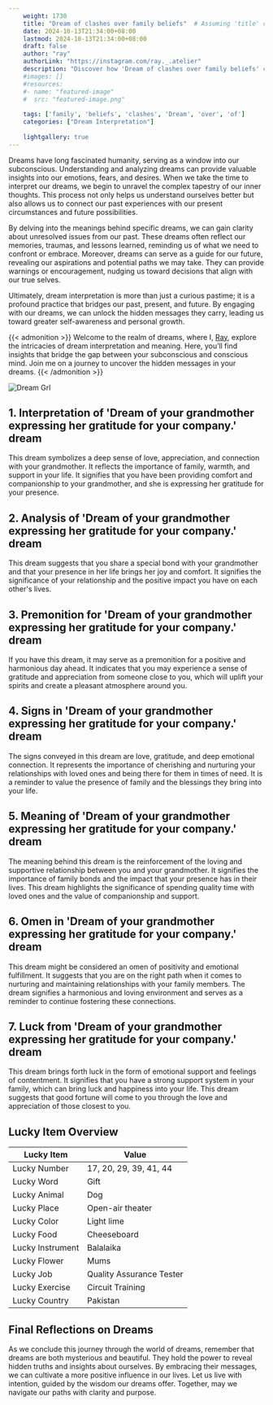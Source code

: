 ```yaml
---
    weight: 1730
    title: "Dream of clashes over family beliefs"  # Assuming 'title' column exists
    date: 2024-10-13T21:34:00+08:00
    lastmod: 2024-10-13T21:34:00+08:00
    draft: false
    author: "ray"
    authorLink: "https://instagram.com/ray._.atelier"
    description: "Discover how 'Dream of clashes over family beliefs' can interpret your future and uncover its significant meanings in your life."
    #images: []
    #resources:
    #- name: "featured-image"
    #  src: "featured-image.png"
    
    tags: ['family', 'beliefs', 'clashes', 'Dream', 'over', 'of']
    categories: ["Dream Interpretation"]
    
    lightgallery: true
---
```

    
Dreams have long fascinated humanity, serving as a window into our subconscious. Understanding and analyzing dreams can provide valuable insights into our emotions, fears, and desires. When we take the time to interpret our dreams, we begin to unravel the complex tapestry of our inner thoughts. This process not only helps us understand ourselves better but also allows us to connect our past experiences with our present circumstances and future possibilities.

By delving into the meanings behind specific dreams, we can gain clarity about unresolved issues from our past. These dreams often reflect our memories, traumas, and lessons learned, reminding us of what we need to confront or embrace. Moreover, dreams can serve as a guide for our future, revealing our aspirations and potential paths we may take. They can provide warnings or encouragement, nudging us toward decisions that align with our true selves.

Ultimately, dream interpretation is more than just a curious pastime; it is a profound practice that bridges our past, present, and future. By engaging with our dreams, we can unlock the hidden messages they carry, leading us toward greater self-awareness and personal growth.

{{< admonition >}}
Welcome to the realm of dreams, where I, [Ray](https://instagram.com/ray._.atelier), explore the intricacies of dream interpretation and meaning. Here, you’ll find insights that bridge the gap between your subconscious and conscious mind. Join me on a journey to uncover the hidden messages in your dreams.
{{< /admonition >}}

![Dream Grl](https://cdn.pixabay.com/photo/2017/11/02/03/35/gothic-2910057_1280.jpg "Dream Grl")

## 1. Interpretation of 'Dream of your grandmother expressing her gratitude for your company.' dream
 This dream symbolizes a deep sense of love, appreciation, and connection with your grandmother. It reflects the importance of family, warmth, and support in your life. It signifies that you have been providing comfort and companionship to your grandmother, and she is expressing her gratitude for your presence.

## 2. Analysis of 'Dream of your grandmother expressing her gratitude for your company.' dream
 This dream suggests that you share a special bond with your grandmother and that your presence in her life brings her joy and comfort. It signifies the significance of your relationship and the positive impact you have on each other's lives.

## 3. Premonition for 'Dream of your grandmother expressing her gratitude for your company.' dream
 If you have this dream, it may serve as a premonition for a positive and harmonious day ahead. It indicates that you may experience a sense of gratitude and appreciation from someone close to you, which will uplift your spirits and create a pleasant atmosphere around you.

## 4. Signs in 'Dream of your grandmother expressing her gratitude for your company.' dream
 The signs conveyed in this dream are love, gratitude, and deep emotional connection. It represents the importance of cherishing and nurturing your relationships with loved ones and being there for them in times of need. It is a reminder to value the presence of family and the blessings they bring into your life.

## 5. Meaning of 'Dream of your grandmother expressing her gratitude for your company.' dream
 The meaning behind this dream is the reinforcement of the loving and supportive relationship between you and your grandmother. It signifies the importance of family bonds and the impact that your presence has in their lives. This dream highlights the significance of spending quality time with loved ones and the value of companionship and support.

## 6. Omen in 'Dream of your grandmother expressing her gratitude for your company.' dream
 This dream might be considered an omen of positivity and emotional fulfillment. It suggests that you are on the right path when it comes to nurturing and maintaining relationships with your family members. The dream signifies a harmonious and loving environment and serves as a reminder to continue fostering these connections.

## 7. Luck from 'Dream of your grandmother expressing her gratitude for your company.' dream
 This dream brings forth luck in the form of emotional support and feelings of contentment. It signifies that you have a strong support system in your family, which can bring luck and happiness into your life. This dream suggests that good fortune will come to you through the love and appreciation of those closest to you.

## Lucky Item Overview
| Lucky Item          | Value              |
|---------------|--------------------|
| Lucky Number        | 17, 20, 29, 39, 41, 44  |
| Lucky Word          | Gift |
| Lucky Animal        | Dog |
| Lucky Place         | Open-air theater     |
| Lucky Color         | Light lime     |
| Lucky Food          | Cheeseboard      |
| Lucky Instrument    | Balalaika |
| Lucky Flower        | Mums    |
| Lucky Job           | Quality Assurance Tester       |
| Lucky Exercise      | Circuit Training  |
| Lucky Country       | Pakistan    |


##  Final Reflections on Dreams

As we conclude this journey through the world of dreams, remember that dreams are both mysterious and beautiful. They hold the power to reveal hidden truths and insights about ourselves. By embracing their messages, we can cultivate a more positive influence in our lives. Let us live with intention, guided by the wisdom our dreams offer. Together, may we navigate our paths with clarity and purpose.
